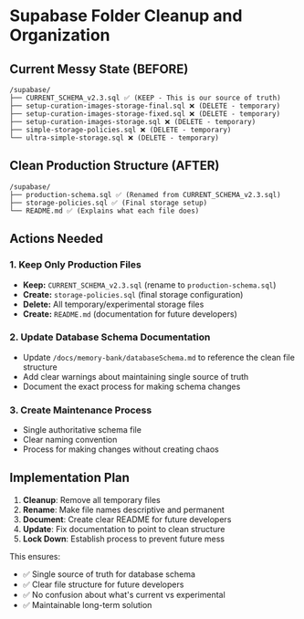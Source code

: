 # Supabase Folder Cleanup and Organization

## Current Messy State (BEFORE)
```
/supabase/
├── CURRENT_SCHEMA_v2.3.sql ✅ (KEEP - This is our source of truth)
├── setup-curation-images-storage-final.sql ❌ (DELETE - temporary)
├── setup-curation-images-storage-fixed.sql ❌ (DELETE - temporary)  
├── setup-curation-images-storage.sql ❌ (DELETE - temporary)
├── simple-storage-policies.sql ❌ (DELETE - temporary)
└── ultra-simple-storage.sql ❌ (DELETE - temporary)
```

## Clean Production Structure (AFTER)
```
/supabase/
├── production-schema.sql ✅ (Renamed from CURRENT_SCHEMA_v2.3.sql)
├── storage-policies.sql ✅ (Final storage setup)
└── README.md ✅ (Explains what each file does)
```

## Actions Needed

### 1. Keep Only Production Files
- **Keep:** `CURRENT_SCHEMA_v2.3.sql` (rename to `production-schema.sql`)
- **Create:** `storage-policies.sql` (final storage configuration)
- **Delete:** All temporary/experimental storage files
- **Create:** `README.md` (documentation for future developers)

### 2. Update Database Schema Documentation
- Update `/docs/memory-bank/databaseSchema.md` to reference the clean file structure
- Add clear warnings about maintaining single source of truth
- Document the exact process for making schema changes

### 3. Create Maintenance Process
- Single authoritative schema file
- Clear naming convention
- Process for making changes without creating chaos

## Implementation Plan

1. **Cleanup**: Remove all temporary files
2. **Rename**: Make file names descriptive and permanent
3. **Document**: Create clear README for future developers
4. **Update**: Fix documentation to point to clean structure
5. **Lock Down**: Establish process to prevent future mess

This ensures:
- ✅ Single source of truth for database schema
- ✅ Clear file structure for future developers
- ✅ No confusion about what's current vs experimental
- ✅ Maintainable long-term solution
